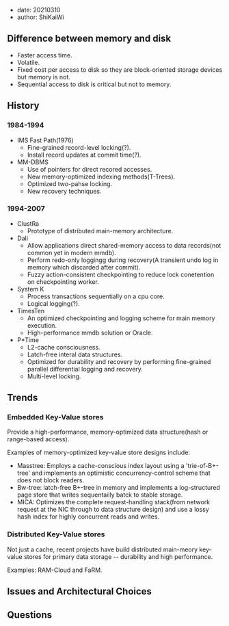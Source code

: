 - date: 20210310 
- author: ShiKaiWi

## Difference between memory and disk
- Faster access time.
- Volatile.
- Fixed cost per access to disk so they are block-oriented storage devices but memory is not.
- Sequential access to disk is critical but not to memory.

## History
### 1984-1994
- IMS Fast Path(1976)
    - Fine-grained record-level locking(?).
    - Install record updates at commit time(?).
- MM-DBMS
    - Use of pointers for direct recored accesses.
    - New memory-optimized indexing methods(T-Trees).
    - Optimized two-pahse locking.
    - New recovery techniques.

### 1994-2007
- ClustRa
    - Prototype of distributed main-memory architecture.
- Dali
    - Allow applications direct shared-memory access to data records(not common yet in modern mmdb).
    - Perform redo-only loggingg during recovery(A transient undo log in memory which discarded after commit).
    - Fuzzy action-consistent checkpointing to reduce lock conetention on checkpointing worker.
- System K
    - Process transactions sequentially on a cpu core.
    - Logical logging(?).
- TimesTen
    - An optimized checkpointing and logging scheme for main memory execution.
    - High-performance mmdb solution or Oracle.
- P*Time
    - L2-cache consciousness.
    - Latch-free interal data structures.
    - Optimized for durability and recovery by performing fine-grained parallel differential logging and recovery.
    - Multi-level locking.

## Trends
### Embedded Key-Value stores
Provide a high-performance, memory-optimized data structure(hash or range-based access).

Examples of memory-optimized key-value store designs include:
- Masstree: Employs a cache-conscious index layout using a 'trie-of-B+-tree' and implements an optimistic concurrency-control scheme that does not block readers.
- Bw-tree: latch-free B+-tree in memory and implements a log-structured page store that writes sequentailly batck to stable storage.
- MICA: Optimizes the complete request-handling stack(from network request at the NIC through to data structure design) and use a lossy hash index for highly concurrent reads and writes.

### Distributed Key-Value stores
Not just a cache, recent projects have build distributed main-meory key-value stores for primary data storage -- durability and high performance.

Examples: RAM-Cloud and FaRM.

## Issues and Architectural Choices


## Questions
